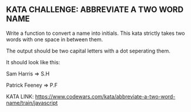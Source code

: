 ## KATA CHALLENGE: ABBREVIATE A TWO WORD NAME

Write a function to convert a name into initials. This kata strictly takes two words with one space in between them.

The output should be two capital letters with a dot seperating them.

It should look like this:

Sam Harris => S.H

Patrick Feeney => P.F

KATA LINK: https://www.codewars.com/kata/abbreviate-a-two-word-name/train/javascript